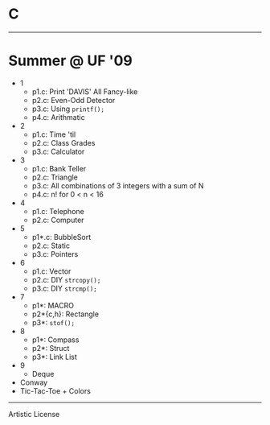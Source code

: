 # C

---

# Summer @ UF '09

- 1
  - p1.c: Print 'DAVIS' All Fancy-like
  - p2.c: Even-Odd Detector
  - p3.c: Using `printf();`
  - p4.c: Arithmatic
- 2
  - p1.c: Time 'til
  - p2.c: Class Grades
  - p3.c: Calculator
- 3
  - p1.c: Bank Teller
  - p2.c: Triangle
  - p3.c: All combinations of 3 integers with a sum of N
  - p4.c: n! for 0 < n < 16
- 4
  - p1.c: Telephone
  - p2.c: Computer
- 5
  - p1*.c: BubbleSort
  - p2.c: Static
  - p3.c: Pointers
- 6
  - p1.c: Vector
  - p2.c: DIY `strcopy();`
  - p3.c: DIY `strcmp();`
- 7
  - p1*: MACRO
  - p2*{c,h}: Rectangle
  - p3*: `stof();`
- 8
  - p1*: Compass
  - p2*: Struct
  - p3*: Link List
- 9
  - Deque
- Conway
- Tic-Tac-Toe + Colors

---

Artistic License